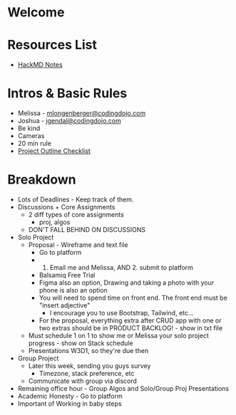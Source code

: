 # Welcome
# Resources List
- [HackMD Notes](https://hackmd.io/tva1Xz3qRdaFmEI33i4r0Q?view)

# Intros & Basic Rules
- Melissa - mlongenberger@codingdojo.com
- Joshua - jgendal@codingdojo.com
- Be kind
- Cameras
- 20 min rule
- [Project Outline Checklist](https://docs.google.com/document/d/12Z-t2yC0hkoRMp2KWwIme_ClPVDvlA--Xeidhk5PdCg/edit#)

# Breakdown
- Lots of Deadlines - Keep track of them.  
 - Discussions + Core Assignments
    - 2 diff types of core assignments
      - proj, algos
    - DON'T FALL BEHIND ON DISCUSSIONS
  - Solo Project
    - Proposal - Wireframe and text file
      - Go to platform
      - 1. Email me and Melissa, AND 2. submit to platform
      - Balsamiq Free Trial
      - Figma also an option, Drawing and taking a photo with your phone is also an option
      - You will need to spend time on front end. The front end must be "insert adjective"
        - I encourage you to use Bootstrap, Tailwind, etc...
      - For the proposal, everything extra after CRUD app with one or two extras should be in PRODUCT BACKLOG! - show in txt file
    - Must schedule 1 on 1 to show me or Melissa your solo project progress - show on Stack schedule
    - Presentations W3D1, so they're due then
  - Group Project
    - Later this week, sending you guys survey
      - Timezone, stack preference, etc
    - Communicate with group via discord
  - Remaining office hour - Group Algos and Solo/Group Proj Presentations
  - Academic Honesty - Go to platform
  - Important of Working in baby steps